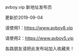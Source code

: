 avboy.vip 新地址发布页

更新於2019-09-04

请使用1：https://www.avboy8.vip

请使用2：https://www.avboy5.vip


各路朋友请把此发布站加入收藏夹！

